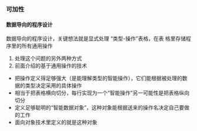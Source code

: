 ### 可加性
#### 数据导向的程序设计
数据导向的程序设计，关键想法就是显式处理 “类型-操作”表格，在表
格里存储程序里的所有通用操作
1. 处理这个问题的另外两种方式
2. 前面介绍的基于通用操作的技术
* 把操作定义得足够强大（是能理解类型的智能操作），它们能根据被处理的数据的类型决定采用的具体操作
* 相当于把表格横向切分，每行实现为一个“智能操作”另一可能性是把表格纵向切分
* 定义足够聪明的“智能数据对象”，这种对象能根据送来的操作名决定自己要做的工作
* 面向对象技术里定义的就是这种对象